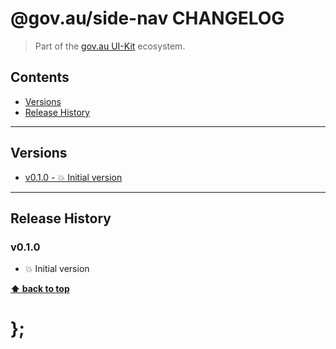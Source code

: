 @gov.au/side-nav CHANGELOG
======================

> Part of the [gov.au UI-Kit](https://github.com/govau/uikit/) ecosystem.


## Contents

* [Versions](#install)
* [Release History](#release-history)


----------------------------------------------------------------------------------------------------------------------------------------------------------------


## Versions

* [v0.1.0 - 💥 Initial version](#v010)


----------------------------------------------------------------------------------------------------------------------------------------------------------------


## Release History

### v0.1.0

- 💥 Initial version


**[⬆ back to top](#contents)**


# };

